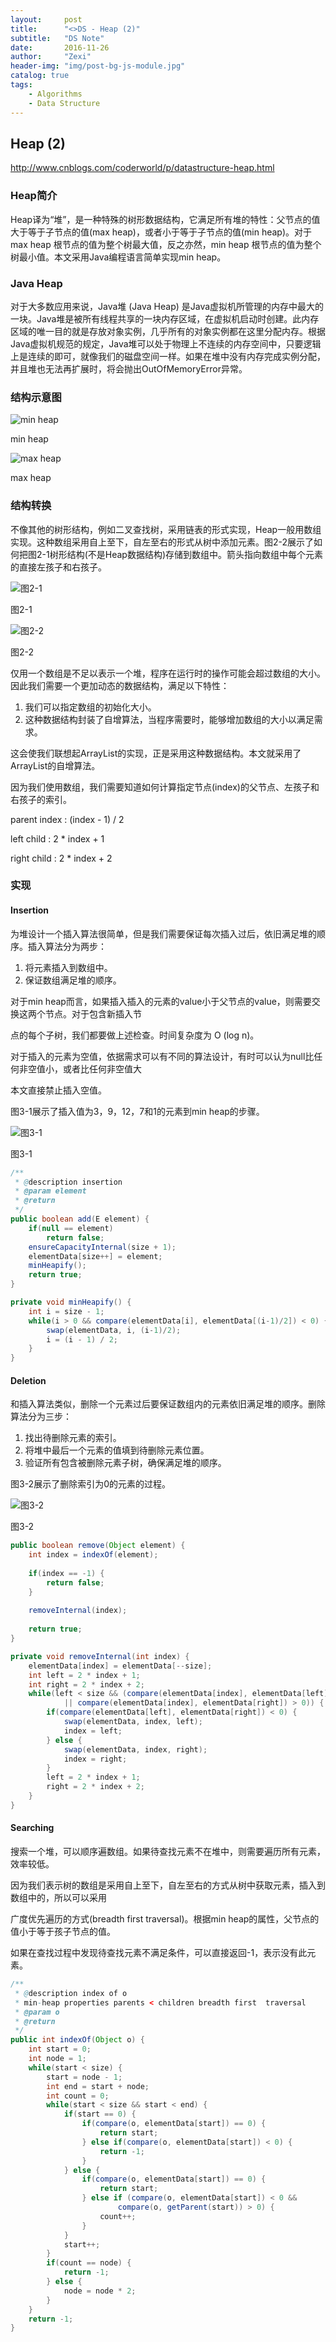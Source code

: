 ```yaml
---
layout:     post
title:      "<>DS - Heap (2)"
subtitle:   "DS Note"
date:       2016-11-26
author:     "Zexi"
header-img: "img/post-bg-js-module.jpg"
catalog: true
tags:
    - Algorithms
    - Data Structure
---
```




## Heap (2)

http://www.cnblogs.com/coderworld/p/datastructure-heap.html

### Heap简介

Heap译为“堆”，是一种特殊的树形数据结构，它满足所有堆的特性：父节点的值大于等于子节点的值(max heap)，或者小于等于子节点的值(min heap)。对于max heap 根节点的值为整个树最大值，反之亦然，min heap 根节点的值为整个树最小值。本文采用Java编程语言简单实现min heap。


### Java Heap

对于大多数应用来说，Java堆 (Java Heap) 是Java虚拟机所管理的内存中最大的一块。Java堆是被所有线程共享的一块内存区域，在虚拟机启动时创建。此内存区域的唯一目的就是存放对象实例，几乎所有的对象实例都在这里分配内存。根据Java虚拟机规范的规定，Java堆可以处于物理上不连续的内存空间中，只要逻辑上是连续的即可，就像我们的磁盘空间一样。如果在堆中没有内存完成实例分配，并且堆也无法再扩展时，将会抛出OutOfMemoryError异常。

### 结构示意图

![min heap](http://zexihan.com/blog/img/in-post/2016-11-26-DS-Heap(2)/1.png "min heap") 

min heap

![max heap](http://zexihan.com/blog/img/in-post/2016-11-26-DS-Heap(2)/2.png "max heap")  

max heap


### 结构转换

不像其他的树形结构，例如二叉查找树，采用链表的形式实现，Heap一般用数组实现。这种数组采用自上至下，自左至右的形式从树中添加元素。图2-2展示了如何把图2-1树形结构(不是Heap数据结构)存储到数组中。箭头指向数组中每个元素的直接左孩子和右孩子。          

![图2-1](http://zexihan.com/blog/img/in-post/2016-11-26-DS-Heap(2)/3.png "图2-1")

图2-1

![图2-2](http://zexihan.com/blog/img/in-post/2016-11-26-DS-Heap(2)/4.png "图2-2")

图2-2

仅用一个数组是不足以表示一个堆，程序在运行时的操作可能会超过数组的大小。因此我们需要一个更加动态的数据结构，满足以下特性：

1. 我们可以指定数组的初始化大小。
2. 这种数据结构封装了自增算法，当程序需要时，能够增加数组的大小以满足需求。

这会使我们联想起ArrayList的实现，正是采用这种数据结构。本文就采用了ArrayList的自增算法。

因为我们使用数组，我们需要知道如何计算指定节点(index)的父节点、左孩子和右孩子的索引。

parent index : (index - 1) / 2

left child : 2 * index + 1

right child : 2 * index + 2

### 实现

#### Insertion

为堆设计一个插入算法很简单，但是我们需要保证每次插入过后，依旧满足堆的顺序。插入算法分为两步：

1. 将元素插入到数组中。
2. 保证数组满足堆的顺序。

对于min heap而言，如果插入插入的元素的value小于父节点的value，则需要交换这两个节点。对于包含新插入节

点的每个子树，我们都要做上述检查。时间复杂度为 O (log n)。

对于插入的元素为空值，依据需求可以有不同的算法设计，有时可以认为null比任何非空值小，或者比任何非空值大

本文直接禁止插入空值。

图3-1展示了插入值为3，9，12，7和1的元素到min heap的步骤。　　

![图3-1](http://zexihan.com/blog/img/in-post/2016-11-26-DS-Heap(2)/5.png "图3-1")

图3-1

```java
/**
 * @description insertion
 * @param element
 * @return
 */
public boolean add(E element) {
    if(null == element) 
        return false;
    ensureCapacityInternal(size + 1);
    elementData[size++] = element;
    minHeapify();
    return true;
}

private void minHeapify() {
    int i = size - 1;
    while(i > 0 && compare(elementData[i], elementData[(i-1)/2]) < 0) {
        swap(elementData, i, (i-1)/2);
        i = (i - 1) / 2;
    }
}
```

#### Deletion

和插入算法类似，删除一个元素过后要保证数组内的元素依旧满足堆的顺序。删除算法分为三步：

1. 找出待删除元素的索引。
2. 将堆中最后一个元素的值填到待删除元素位置。
3. 验证所有包含被删除元素子树，确保满足堆的顺序。　

图3-2展示了删除索引为0的元素的过程。

![图3-2](http://zexihan.com/blog/img/in-post/2016-11-26-DS-Heap(2)/6.png "图3-2")

图3-2

```java
public boolean remove(Object element) {
    int index = indexOf(element);
    
    if(index == -1) {
        return false;
    }
    
    removeInternal(index);
    
    return true;
}

private void removeInternal(int index) {
    elementData[index] = elementData[--size];
    int left = 2 * index + 1;
    int right = 2 * index + 2;
    while(left < size && (compare(elementData[index], elementData[left]) > 0 
            || compare(elementData[index], elementData[right]) > 0)) {
        if(compare(elementData[left], elementData[right]) < 0) {
            swap(elementData, index, left);
            index = left;
        } else {
            swap(elementData, index, right);
            index = right;
        }
        left = 2 * index + 1;
        right = 2 * index + 2;
    }
}
```

#### Searching

搜索一个堆，可以顺序遍数组。如果待查找元素不在堆中，则需要遍历所有元素，效率较低。

因为我们表示树的数组是采用自上至下，自左至右的方式从树中获取元素，插入到数组中的，所以可以采用

广度优先遍历的方式(breadth first traversal)。根据min heap的属性，父节点的值小于等于孩子节点的值。

如果在查找过程中发现待查找元素不满足条件，可以直接返回-1，表示没有此元素。

```java
/**
 * @description index of o 
 * min-heap properties parents < children breadth first  traversal
 * @param o
 * @return
 */
public int indexOf(Object o) {
    int start = 0;
    int node = 1;
    while(start < size) {
        start = node - 1;
        int end = start + node;
        int count = 0;
        while(start < size && start < end) {
            if(start == 0) {
                if(compare(o, elementData[start]) == 0) {
                    return start;
                } else if(compare(o, elementData[start]) < 0) {
                    return -1;
                }
            } else {
                if(compare(o, elementData[start]) == 0) {
                    return start;
                } else if (compare(o, elementData[start]) < 0 &&
                        compare(o, getParent(start)) > 0) {
                    count++;
                } 
            }
            start++;
        }
        if(count == node) {
            return -1;
        } else {
            node = node * 2;
        }
    }  
    return -1;
}
```